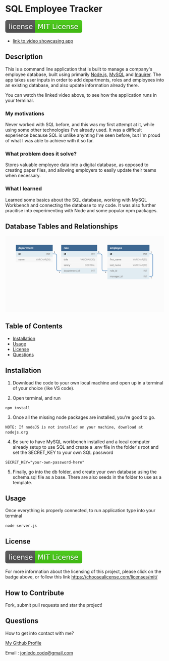 # SQL Employee Tracker

![license badge](./Assets/license-badge.svg)

- [link to video showcasing app](https://www.youtube.com/watch?v=8dr8B_Ng5Mw)

## Description

This is a command line application that is built to manage a company's employee database, built using primarily [Node.js](https://nodejs.org/en/docs/), [MySQL](https://www.mysql.com/) and [Inquirer](https://www.npmjs.com/package/inquirer). The app takes user inputs in order to add departments, roles and employees into an existing database, and also update information already there.

You can watch the linked video above, to see how the application runs in your terminal.

### My motivations

Never worked with SQL before, and this was my first attempt at it, while using some other technologies I've already used. It was a difficult experience because SQL is unlike anyhting I've seen before, but I'm proud of what I was able to achieve with it so far.

### What problem does it solve?

Stores valuable employee data into a digital database, as opposed to creating paper files, and allowing employers to easily update their teams when necessary.

### What I learned

Learned some basics about the SQL database, working with MySQL Workbench and connecting the database to my code. It was also further pracitise into experimenting with Node and some popular npm packages.

## Database Tables and Relationships

![Image showing how the database tables should be configured](./Assets/12-sql-homework-demo-01.png)

## Table of Contents

- [Installation](#installation)
- [Usage](#usage)
- [License](#license)
- [Questions](#questions)

## Installation

1. Download the code to your own local machine and open up in a terminal of your choice (like VS code).

2. Open terminal, and run

```
npm install
```

3. Once all the missing node packages are installed, you're good to go.

```
NOTE: If nodeJS is not installed on your machine, download at nodejs.org
```

4. Be sure to have MySQL workbench installed and a local computer already setup to use SQL and create a .env file in the folder's root and set the SECRET_KEY to your own SQL password

```
SECRET_KEY="your-own-password-here"
```

5. Finally, go into the db folder, and create your own database using the schema.sql file as a base. There are also seeds in the folder to use as a template.

## Usage

Once everything is properly connected, to run application type into your terminal

```
node server.js
```

## License

[![license badge](./Assets/license-badge.svg)](https://choosealicense.com/licenses/mit/)

For more information about the licensing of this project, please click on the badge above, or follow this link https://choosealicense.com/licenses/mit/

## How to Contribute

Fork, submit pull requests and star the project!

## Questions

How to get into contact with me?

[My Github Profile](https://github.com/Jon-Ledo)

Email : jonledo.code@gmail.com
